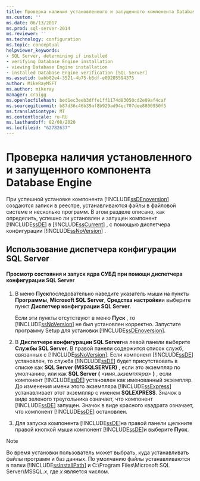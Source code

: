 ```yaml
---
title: Проверка наличия установленного и запущенного компонента Database Engine | Документы Майкрософт
ms.custom: ''
ms.date: 06/13/2017
ms.prod: sql-server-2014
ms.reviewer: ''
ms.technology: configuration
ms.topic: conceptual
helpviewer_keywords:
- SQL Server, determining if installed
- verifying Database Engine installation
- viewing Database Engine installation
- installed Database Engine verification [SQL Server]
ms.assetid: babb02e4-3521-4b75-b5df-e09205594375
author: MikeRayMSFT
ms.author: mikeray
manager: craigg
ms.openlocfilehash: bed1ec3eeb3dffe1ff1174d83050cd2e09af4caf
ms.sourcegitcommit: b87d36c46b39af8b929ad94ec707dee8800950f5
ms.translationtype: MT
ms.contentlocale: ru-RU
ms.lasthandoff: 02/08/2020
ms.locfileid: "62782637"
---
```

# <a name="determine-whether-the-database-engine-is-installed-and-started"></a>Проверка наличия установленного и запущенного компонента Database Engine
  При успешной установке компонента [!INCLUDE[ssDEnoversion](../../includes/ssdenoversion-md.md)] создаются записи в реестре, устанавливаются файлы в файловой системе и несколько программ. В этом разделе описано, как определить, успешно ли установлен и запущен компонент [!INCLUDE[ssDE](../../includes/ssde-md.md)] в [!INCLUDE[ssCurrent](../../includes/sscurrent-md.md)] , с помощью диспетчера конфигурации [!INCLUDE[ssNoVersion](../../includes/ssnoversion-md.md)] .  
  
##  <a name="SSMSProcedure"></a> Использование диспетчера конфигурации SQL Server  
  
#### <a name="how-to-view-and-start-the-database-engine-by-using-sql-server-configuration-manager"></a>Просмотр состояния и запуск ядра СУБД при помощи диспетчера конфигурации SQL Server  
  
1.  В меню **Пуск**последовательно наведите указатель мыши на пункты **Программы**, **Microsoft SQL Server**, **Средства настройки**и выберите пункт **Диспетчер конфигурации SQL Server**.  
  
     Если эти пункты отсутствуют в меню **Пуск** , то [!INCLUDE[ssNoVersion](../../includes/ssnoversion-md.md)] не был установлен корректно. Запустите программу Setup для установки [!INCLUDE[ssDEnoversion](../../includes/ssdenoversion-md.md)].  
  
2.  В **Диспетчере конфигурации SQL Server**на левой панели выберите **Службы SQL Server**. В правой панели содержится список служб, связанных с [!INCLUDE[ssNoVersion](../../includes/ssnoversion-md.md)]. Если компонент [!INCLUDE[ssDE](../../includes/ssde-md.md)] установлен, то служба [!INCLUDE[ssDE](../../includes/ssde-md.md)] будет присутствовать в списке как **SQL Server (MSSQLSERVER)** , если это экземпляр по умолчанию, или как **SQL Server (** \<*имя_экземпляра*> **)** , если компонент [!INCLUDE[ssDE](../../includes/ssde-md.md)] установлен как именованный экземпляр. До изменения имени этого экземпляра [!INCLUDE[ssExpress](../../includes/ssexpress-md.md)] устанавливает этот экземпляр с именем **SQLEXPRESS**. Значок в виде зеленого треугольника означает, что компонент [!INCLUDE[ssDE](../../includes/ssde-md.md)] запущен. Значок в виде красного квадрата означает, что компонент [!INCLUDE[ssDE](../../includes/ssde-md.md)] остановлен.  
  
3.  Для запуска компонента [!INCLUDE[ssDE](../../includes/ssde-md.md)]на правой панели щелкните правой кнопкой мыши компонент [!INCLUDE[ssDE](../../includes/ssde-md.md)]и выберите **Пуск**.  
  
> [!NOTE]  
>  Во время установки пользователь может выбрать, куда устанавливать файлы программ и баз данных. По умолчанию файлы устанавливаются в папки [!INCLUDE[ssInstallPath](../../includes/ssinstallpath-md.md)] и C:\Program Files\Microsoft SQL Server\MSSQL.*x*, где *x* является числом.  
  
  

